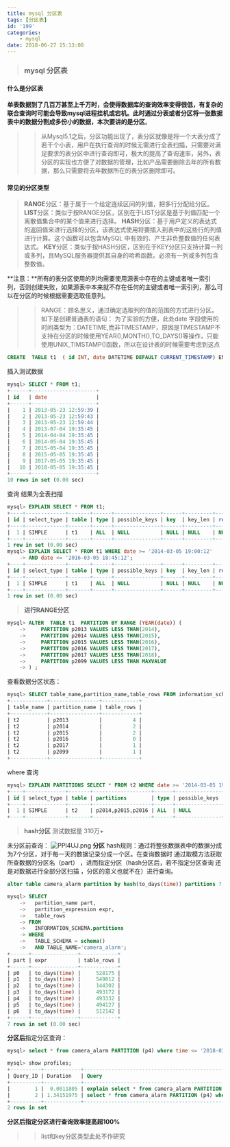 ```yaml
---
title: mysql 分区表
tags: [分区表]
id: '199'
categories:
    - mysql
date: 2018-06-27 15:13:08
---
```


> ### mysql 分区表

#### 什么是分区表

**单表数据到了几百万甚至上千万时，会使得数据库的查询效率变得很低，有复杂的联合查询时可能会导致mysql进程挂机或宕机。**此时通过分表或者分区将一张数据表中的数据分割成多份小的数据，本次要讲的是**分区**。

> > 从Mysql5.1之后，分区功能出现了，表分区就像是将一个大表分成了若干个小表，用户在执行查询的时候无需进行全表扫描，只需要对满足要求的表分区中进行查询即可，极大的提高了查询速率，另外，表分区的实现也方便了对数据的管理，比如产品需要删除去年的所有数据，那么只需要将去年数据所在的表分区删除即可。

#### 常见的分区类型

> **RANGE**分区：基于属于一个给定连续区间的列值，把多行分配给分区。 **LIST**分区：类似于按RANGE分区，区别在于LIST分区是基于列值匹配一个离散值集合中的某个值来进行选择。 **HASH**分区：基于用户定义的表达式的返回值来进行选择的分区，该表达式使用将要插入到表中的这些行的列值进行计算。这个函数可以包含MySQL 中有效的、产生非负整数值的任何表达式。 **KEY**分区：类似于按HASH分区，区别在于KEY分区只支持计算一列或多列，且MySQL服务器提供其自身的哈希函数。必须有一列或多列包含整数值。

**注意：**所有的表分区使用的列均需要使用源表中存在的主键或者唯一索引列，否则创建失败，如果源表中本来就不存在任何的主键或者唯一索引列，那么可以在分区的时候根据需要选取任意列。

> > RANGE：顾名思义，通过确定选取列的值的范围的方式进行分区。 如下是创建普通表的语句： 为了实验的方便，此处date 字段使用的时间类型为：DATETIME,而非TIMESTAMP，原因是TIMESTAMP不支持在分区的时候使用YEAR(),MONTH(),TO\_DAYS()等操作，只能使用UNIX\_TIMSTAMP()函数，所以在设计表的时候需要考虑到这点

```sql
CREATE  TABLE t1  ( id INT, date DATETIME DEFAULT CURRENT_TIMESTAMP) ENGINE=Innodb;
```

插入测试数据

```sql
mysql> SELECT * FROM t1;
+------+---------------------+
| id   | date                |
+------+---------------------+
|    1 | 2013-05-23 12:59:39 |
|    2 | 2013-05-23 12:59:43 |
|    3 | 2013-05-23 12:59:44 |
|    4 | 2013-07-04 19:35:45 |
|    5 | 2014-04-04 19:35:45 |
|    6 | 2014-05-04 19:35:45 |
|    7 | 2015-05-04 19:35:45 |
|    8 | 2015-05-05 19:35:45 |
|    9 | 2017-05-05 19:35:45 |
|   10 | 2018-05-05 19:35:45 |
+------+---------------------+
10 rows in set (0.00 sec)
```

查询 结果为全表扫描

```sql
mysql> EXPLAIN SELECT * FROM t1;
+----+-------------+-------+------+---------------+------+---------+------+------+-------+
| id | select_type | table | type | possible_keys | key  | key_len | ref  | rows | Extra |
+----+-------------+-------+------+---------------+------+---------+------+------+-------+
|  1 | SIMPLE      | t1    | ALL  | NULL          | NULL | NULL    | NULL |   10 | NULL  |
+----+-------------+-------+------+---------------+------+---------+------+------+-------+
1 row in set (0.00 sec)
mysql> EXPLAIN SELECT * FROM t1 WHERE date >= '2014-03-05 19:00:12'
    -> AND date <= '2016-03-05 18:45:12';
+----+-------------+-------+------+---------------+------+---------+------+------+-------------+
| id | select_type | table | type | possible_keys | key  | key_len | ref  | rows | Extra       |
+----+-------------+-------+------+---------------+------+---------+------+------+-------------+
|  1 | SIMPLE      | t1    | ALL  | NULL          | NULL | NULL    | NULL |   10 | Using where |
+----+-------------+-------+------+---------------+------+---------+------+------+-------------+
1 row in set (0.00 sec)
```

> **进行RANGE分区**

```sql
mysql> ALTER  TABLE t1  PARTITION BY RANGE (YEAR(date)) (
    ->     PARTITION p2013 VALUES LESS THAN(2014),
    ->     PARTITION p2014 VALUES LESS THAN(2015),
    ->     PARTITION p2015 VALUES LESS THAN(2016),
    ->     PARTITION p2016 VALUES LESS THAN(2017),
    ->     PARTITION p2017 VALUES LESS THAN(2018),
    ->     PARTITION p2099 VALUES LESS THAN MAXVALUE
    -> ) ;
```

查看数据分区状态：

```sql
mysql> SELECT table_name,partition_name,table_rows FROM information_schema.PARTITIONS  WHERE  table_schema=database() AND table_name='t1';
+------------+----------------+------------+
| table_name | partition_name | table_rows |
+------------+----------------+------------+
| t2         | p2013          |          4 |
| t2         | p2014          |          2 |
| t2         | p2015          |          2 |
| t2         | p2016          |          0 |
| t2         | p2017          |          1 |
| t2         | p2099          |          1 |
+------------+----------------+------------+
```

where 查询

```sql
mysql> EXPLAIN PARTITIONS SELECT * FROM t2 WHERE date >= '2014-03-05 19:00:12' AND date <= '2016-03-05 18:45:12';
+----+-------------+-------+-------------------+------+---------------+------+---------+------+------+-------------+
| id | select_type | table | partitions        | type | possible_keys | key  | key_len | ref  | rows | Extra       |
+----+-------------+-------+-------------------+------+---------------+------+---------+------+------+-------------+
|  1 | SIMPLE      | t2    | p2014,p2015,p2016 | ALL  | NULL          | NULL | NULL    | NULL |    5 | Using where |
+----+-------------+-------+-------------------+------+---------------+------+---------+------+------+-------------+
```

> **hash分区** 测试数据量 310万+

未分区前查询： ![PPI4UJ.png](https://s1.ax1x.com/2018/06/27/PPI4UJ.png) **分区** hash规则：通过将整张数据表中的数据分成为7个分区，对于每一天的数据记录分成一个区。在查询数据时 通过取模方法获取所查数据的分区名（part） ，进而指定分区（hash分区后，若不指定分区查询 还是对数据进行全部分区扫描 ，分区的意义也就不在）进行查询。

```sql
alter table camera_alarm partition by hash(to_days(time)) partitions 7;
```

```sql
mysql> SELECT  
    ->   partition_name part,   
    ->   partition_expression expr,   
    ->   table_rows   
    -> FROM  
    ->   INFORMATION_SCHEMA.partitions   
    -> WHERE  
    ->   TABLE_SCHEMA = schema()   
    ->   AND TABLE_NAME='camera_alarm';
+------+---------------+------------+
| part | expr          | table_rows |
+------+---------------+------------+
| p0   | to_days(time) |     528175 |
| p1   | to_days(time) |     549812 |
| p2   | to_days(time) |     144302 |
| p3   | to_days(time) |     493172 |
| p4   | to_days(time) |     493332 |
| p5   | to_days(time) |     494127 |
| p6   | to_days(time) |     512142 |
+------+---------------+------------+
7 rows in set (0.00 sec)
```

**分区后**指定分区查询：

```sql
mysql> select * from camera_alarm PARTITION (p4) where time <= '2018-03-21 23:59:59' and time > '2018-03-21 00:00:00';

mysql> show profiles;
+----------+------------+------------------------------------------------------------------------------------------------------------------------+
| Query_ID | Duration   | Query                                                                                                                  |
+----------+------------+------------------------------------------------------------------------------------------------------------------------+
|        1 |  0.0011805 | explain select * from camera_alarm PARTITION (p4) where time <= '2018-03-21 23:59:59' and time > '2018-03-21 00:00:00' |
|        2 | 1.34151975 | select * from camera_alarm PARTITION (p4) where time <= '2018-03-21 23:59:59' and time > '2018-03-21 00:00:00'         |
+----------+------------+------------------------------------------------------------------------------------------------------------------------+
2 rows in set
```

**分区后指定分区进行查询效率提高超100%**

> > list和key分区类型此处不作研究